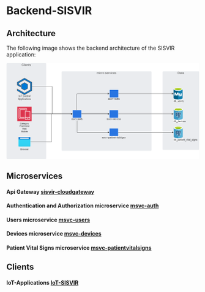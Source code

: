 # Backend-SISVIR

## Architecture

The following image shows the backend architecture of the SISVIR application:

![](arquitectura_sisvir.png)


## Microservices

#### Api Gateway [sisvir-cloudgateway](https://github.com/carjizo/sisvir-cloudgateway "sisvir-cloudgateway")

#### Authentication and Authorization microservice [msvc-auth](https://github.com/carjizo/msvc-auth "msvc-auth")


#### Users microservice [msvc-users](https://github.com/carjizo/msvc-users "msvc-users")


#### Devices microservice [msvc-devices](https://github.com/carjizo/msvc-devices "msvc-devices")


#### Patient Vital Signs microservice [msvc-patientvitalsigns](https://github.com/carjizo/msvc-patientvitalsigns "msvc-patientvitalsigns")

## Clients

#### IoT-Applications [IoT-SISVIR](https://github.com/carjizo/IoT-SISVIR "IoT-SISVIR")